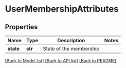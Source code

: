 # UserMembershipAttributes

## Properties
Name | Type | Description | Notes
------------ | ------------- | ------------- | -------------
**state** | **str** | State of the membership | 

[[Back to Model list]](../README.md#documentation-for-models) [[Back to API list]](../README.md#documentation-for-api-endpoints) [[Back to README]](../README.md)

